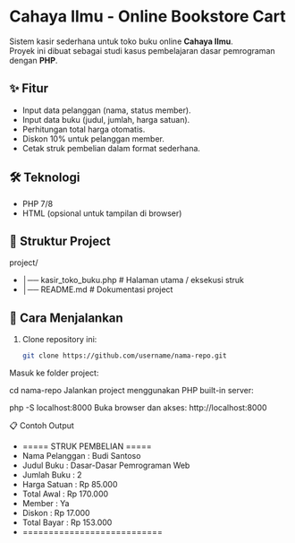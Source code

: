 # Cahaya Ilmu - Online Bookstore Cart

Sistem kasir sederhana untuk toko buku online **Cahaya Ilmu**.  
Proyek ini dibuat sebagai studi kasus pembelajaran dasar pemrograman dengan **PHP**.

## ✨ Fitur
- Input data pelanggan (nama, status member).
- Input data buku (judul, jumlah, harga satuan).
- Perhitungan total harga otomatis.
- Diskon 10% untuk pelanggan member.
- Cetak struk pembelian dalam format sederhana.

## 🛠️ Teknologi
- PHP 7/8
- HTML (opsional untuk tampilan di browser)

## 📂 Struktur Project
project/
- │── kasir_toko_buku.php # Halaman utama / eksekusi struk
- │── README.md # Dokumentasi project

## 🚀 Cara Menjalankan
1. Clone repository ini:
   ```bash
   git clone https://github.com/username/nama-repo.git
Masuk ke folder project:

cd nama-repo
Jalankan project menggunakan PHP built-in server:

php -S localhost:8000
Buka browser dan akses:
http://localhost:8000


📋 Contoh Output
- ===== STRUK PEMBELIAN =====
- Nama Pelanggan : Budi Santoso
- Judul Buku     : Dasar-Dasar Pemrograman Web
- Jumlah Buku    : 2
- Harga Satuan   : Rp 85.000
- Total Awal     : Rp 170.000
- Member         : Ya
- Diskon         : Rp 17.000
- Total Bayar    : Rp 153.000
- ===========================
